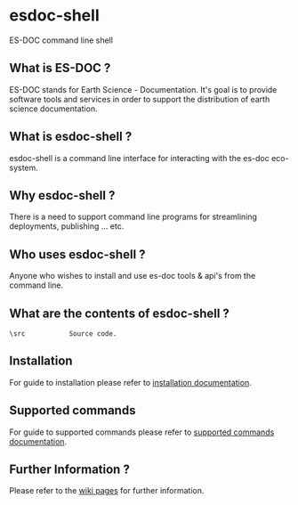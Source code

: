 esdoc-shell
===============

ES-DOC command line shell


What is ES-DOC ?
--------------------------------------

ES-DOC stands for Earth Science - Documentation.  It's goal is to provide software tools and services in order to support the distribution of earth science documentation.


What is esdoc-shell ?
--------------------------------------

esdoc-shell is a command line interface for interacting with the es-doc eco-system.


Why esdoc-shell ?
--------------------------------------

There is a need to support command line programs for streamlining deployments, publishing ... etc. 


Who uses esdoc-shell ?
--------------------------------------

Anyone who wishes to install and use es-doc tools & api's from the command line.


What are the contents of esdoc-shell ?
--------------------------------------

    \src           Source code.


Installation
--------

For guide to installation please refer to [installation documentation](https://github.com/ES-DOC/esdoc-shell/wiki/Installation).

Supported commands
--------

For guide to supported commands please refer to  [supported commands documentation](https://github.com/ES-DOC/esdoc-shell/wiki/Supported-Commands).

Further Information ?
--------------------------------------

Please refer to the [wiki pages](https://github.com/ES-DOC/esdoc-shell/wiki) for further information.